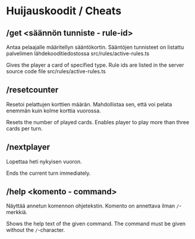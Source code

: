 # Huijauskoodit / Cheats

## /get <säännön tunniste - rule-id>

Antaa pelaajalle määritellyn sääntökortin.
Sääntöjen tunnisteet on listattu palvelimen lähdekooditiedostossa src/rules/active-rules.ts

Gives the player a card of specified type.
Rule ids are listed in the server source code file src/rules/active-rules.ts

## /resetcounter

Resetoi pelattujen korttien määrän.
Mahdollistaa sen, että voi pelata enemmän kuin kolme korttia vuorossa.

Resets the number of played cards.
Enables player to play more than three cards per turn.

## /nextplayer

Lopettaa heti nykyisen vuoron.

Ends the current turn immediately.

## /help <komento - command>

Näyttää annetun komennon ohjetekstin.
Komento on annettava ilman `/`-merkkiä.

Shows the help text of the given command.
The command must be given without the `/`-character.
